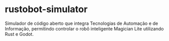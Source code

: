# rustobot-simulator
Simulador de código aberto que integra Tecnologias de Automação e de Informação, permitindo controlar o robô inteligente Magician Lite utilizando Rust e Godot.
